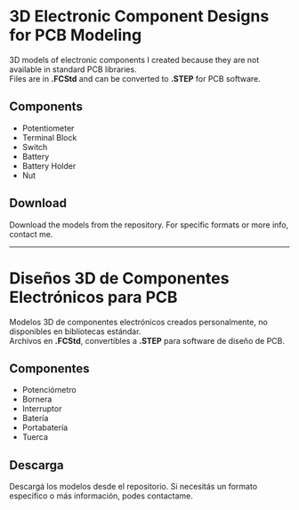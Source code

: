 # 3D Electronic Component Designs for PCB Modeling
3D models of electronic components I created because they are not available in standard PCB libraries.  
Files are in **.FCStd** and can be converted to **.STEP** for PCB software.

## Components
- Potentiometer  
- Terminal Block  
- Switch  
- Battery  
- Battery Holder  
- Nut  

## Download
Download the models from the repository. For specific formats or more info, contact me.

---

# Diseños 3D de Componentes Electrónicos para PCB
Modelos 3D de componentes electrónicos creados personalmente, no disponibles en bibliotecas estándar.  
Archivos en **.FCStd**, convertibles a **.STEP** para software de diseño de PCB.

## Componentes
- Potenciómetro  
- Bornera  
- Interruptor  
- Batería  
- Portabatería  
- Tuerca  

## Descarga
Descargá los modelos desde el repositorio. Si necesitás un formato específico o más información, podes contactame.
